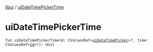 [libui](README.md) / [uiDateTimePickerTime](ui-date-time-picker-time.md)

# uiDateTimePickerTime

`fun uiDateTimePickerTime(d: CValuesRef<`[`uiDateTimePicker`](ui-date-time-picker.md)`>?, time: CValuesRef<`[`tm`](tm.md)`>?): Unit`
